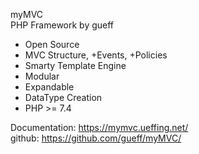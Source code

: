 myMVC  
PHP Framework by gueff

- Open Source
- MVC Structure, +Events, +Policies
- Smarty Template Engine
- Modular
- Expandable
- DataType Creation
- PHP >= 7.4

Documentation:  https://mymvc.ueffing.net/  
github:  https://github.com/gueff/myMVC/  

